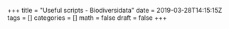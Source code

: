 +++
title = "Useful scripts - Biodiversidata"
date = 2019-03-28T14:15:15Z
tags = []
categories = []
math = false
draft = false
+++

